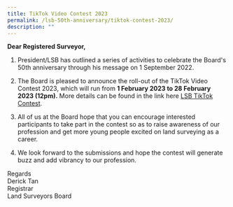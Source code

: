 ```yaml
---
title: TikTok Video Contest 2023
permalink: /lsb-50th-anniversary/tiktok-contest-2023/
description: ""
---
```

**Dear Registered Surveyor,**<br>

1. President/LSB has outlined a series of activities to celebrate the Board's 50th anniversary through his message on 1 September 2022.<br>


2. The Board is pleased to announce the roll-out of the TikTok Video Contest 2023, which will run from **1 February 2023 to 28 February 2023 (12pm).** More details can be found in the link here [LSB TikTok Contest](/files/TikTok_contest_final.pdf).<br>

3. All of us at the Board hope that you can encourage interested participants to take part in the contest so as to raise awareness of our profession and get more young people excited on land surveying as a career. <br>

4. We look forward to the submissions and hope the contest will generate buzz and add vibrancy to our profession.<br>

Regards <br>
Derick Tan <br>
Registrar <br>
Land Surveyors Board <br>